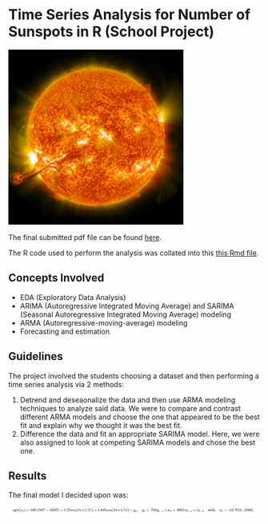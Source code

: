 # Time Series Analysis for Number of Sunspots in R (School Project)

<img src = "nasa-JHyiw_dpALk-unsplash.jpg" alt = "" width = "350" height = "350">

The final submitted pdf file can be found [here](https://github.com/sheldonkappel/sunspots_time_series_analysis/blob/main/STAT%205550%20Final%20Project.pdf).

The R code used to perform the analysis was collated into this [this Rmd file](https://github.com/sheldonkappel/sunspots_time_series_analysis/blob/main/STAT_5550_Project.Rmd).

## Concepts Involved
* EDA (Exploratory Data Analysis)
* ARIMA (Autoregressive Integrated Moving Average) and SARIMA (Seasonal Autoregressive Integrated Moving Average) modeling
* ARMA (Autoregressive-moving-average) modeling
* Forecasting and estimation

## Guidelines
The project involved the students choosing a dataset and then performing a time series analysis via 2 methods:

1. Detrend and deseaonalize the data and then use ARMA modeling techniques to analyze said data. We were to compare and contrast different ARMA models and choose the one that appeared to be the best fit and explain why we thought it was the best fit.
2. Difference the data and fit an appropriate SARIMA model. Here, we were also assigned to look at competing SARIMA models and chose the best one.

## Results
The final model I decided upon was:

<img src = "Capture.PNG" alt = "">
